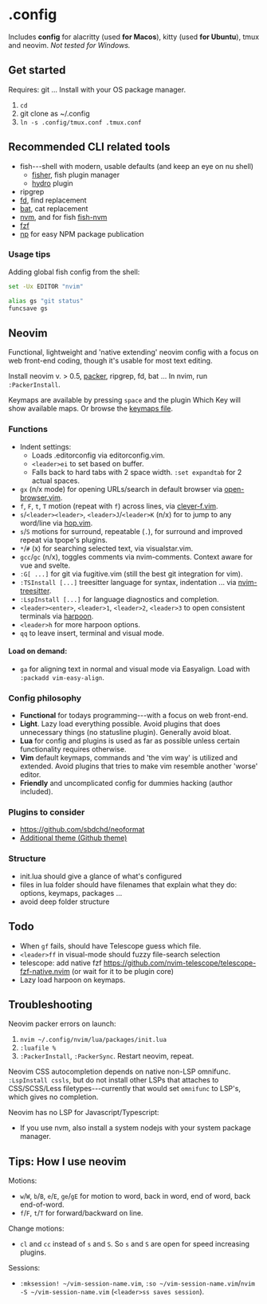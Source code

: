 # .config

Includes **config** for alacritty (used **for Macos**), kitty (used **for Ubuntu**), tmux and neovim. *Not tested for Windows.*

## Get started

Requires: git ... Install with your OS package manager.

1. `cd`
2. git clone as ~/.config
3. `ln -s .config/tmux.conf .tmux.conf`

## Recommended CLI related tools

- fish---shell with modern, usable defaults (and keep an eye on nu shell)
	- [fisher](https://github.com/jorgebucaran/fisher), fish plugin manager
	- [hydro](https://github.com/jorgebucaran/hydro) plugin
- ripgrep
- [fd](https://github.com/sharkdp/fd), find replacement
- [bat](https://github.com/sharkdp/bat), cat replacement
- [nvm](https://github.com/nvm-sh/nvm), and for fish [fish-nvm](https://github.com/FabioAntunes/fish-nvm)
- [fzf](https://github.com/junegunn/fzf)
- [np](https://github.com/sindresorhus/np) for easy NPM package publication

### Usage tips

Adding global fish config from the shell:

```sh
set -Ux EDITOR "nvim"

alias gs "git status"
funcsave gs
```

## Neovim

Functional, lightweight and 'native extending' neovim config with a focus on web front-end coding, though it's usable for most text editing.

Install neovim v. > 0.5, [packer](https://github.com/wbthomason/packer.nvim), ripgrep, fd, bat ... In nvim, run `:PackerInstall`.

Keymaps are available by pressing `space` and the plugin Which Key will show available maps. Or browse the [keymaps file](https://github.com/jssteinberg/config/blob/main/nvim/lua/keymaps.lua).

### Functions

- Indent settings:
	- Loads .editorconfig via editorconfig.vim.
	- `<leader>ei` to set based on buffer.
	- Falls back to hard tabs with 2 space width. `:set expandtab` for 2 actual spaces.
- `gx` (n/x mode) for opening URLs/search in default browser via [open-browser.vim](https://github.com/tyru/open-browser.vim).
- `f`, `F`, `t`, `T` motion (repeat with `f`) across lines, via [clever-f.vim](https://github.com/rhysd/clever-f.vim).
- `s`/`<leader><leader>`, `<leader>J`/`<leader>K` (n/x) for to jump to any word/line via [hop.vim](https://github.com/phaazon/hop.nvim).
- `s`/`S` motions for surround, repeatable (`.`), for surround and improved repeat via tpope's plugins.
- `*`/`#` (x) for searching selected text, via visualstar.vim.
- `gcc`/`gc` (n/x), toggles comments via nvim-comments. Context aware for vue and svelte.
- `:G[ ...]` for git via fugitive.vim (still the best git integration for vim).
- `:TSInstall [...]` treesitter language for syntax, indentation ... via [nvim-treesitter][nts].
- `:LspInstall [...]` for language diagnostics and completion.
- `<leader><enter>`, `<leader>1`, `<leader>2`, `<leader>3` to open consistent terminals via [harpoon](https://github.com/ThePrimeagen/harpoon).
- `<leader>h` for more harpoon options.
- `qq` to leave insert, terminal and visual mode.

#### Load on demand:

- `ga` for aligning text in normal and visual mode via Easyalign. Load with `:packadd vim-easy-align`.

### Config philosophy

- **Functional** for todays programming---with a focus on web front-end.
- **Light**. Lazy load everything possible. Avoid plugins that does unnecessary things (no statusline plugin). Generally avoid bloat.
- **Lua** for config and plugins is used as far as possible unless certain functionality requires otherwise.
- **Vim** default keymaps, commands and 'the vim way' is utilized and extended. Avoid plugins that tries to make vim resemble another 'worse' editor.
- **Friendly** and uncomplicated config for dummies hacking (author included).

### Plugins to consider

- https://github.com/sbdchd/neoformat
- [Additional theme (Github theme)](https://github.com/projekt0n/github-nvim-theme)

### Structure

- init.lua should give a glance of what's configured
- files in lua folder should have filenames that explain what they do: options, keymaps, packages ...
- avoid deep folder structure

## Todo

- When `gf` fails, should have Telescope guess which file.
- `<leader>ff` in visual-mode should
fuzzy file-search selection
- telescope: add native fzf 
https://github.com/nvim-telescope/telescope-fzf-native.nvim (or wait for it to be plugin core)
- Lazy load harpoon on keymaps.

## Troubleshooting

Neovim packer errors on launch:

1. `nvim ~/.config/nvim/lua/packages/init.lua`
2. `:luafile %`
3. `:PackerInstall`, `:PackerSync`. Restart neovim, repeat.

Neovim CSS autocompletion depends on native 
non-LSP omnifunc. `:LspInstall cssls`, but do 
not install other LSPs that attaches to 
CSS/SCSS/Less filetypes---currently that would 
set `omnifunc` to LSP's, which gives no 
completion.

Neovim has no LSP for Javascript/Typescript:

- If you use nvm, also install a system nodejs with your system package manager.

## Tips: How I use neovim

Motions:

- `w`/`W`, `b`/`B`, `e`/`E`, `ge`/`gE` for motion to word, back in word, end of word, back end-of-word.
- `f`/`F`, `t`/`T` for forward/backward on line.

Change motions:

- `cl` and `cc` instead of `s` and `S`. So `s` and `S` are open for speed increasing plugins.

Sessions:

- `:mksession! ~/vim-session-name.vim`, `:so ~/vim-session-name.vim`/`nvim -S ~/vim-session-name.vim` (`<leader>ss saves session`).

[gl]: https://github.com/junegunn/gv.vim
[gd]: https://github.com/sindrets/diffview.nvim
[nts]: https://github.com/nvim-treesitter/nvim-treesitter

